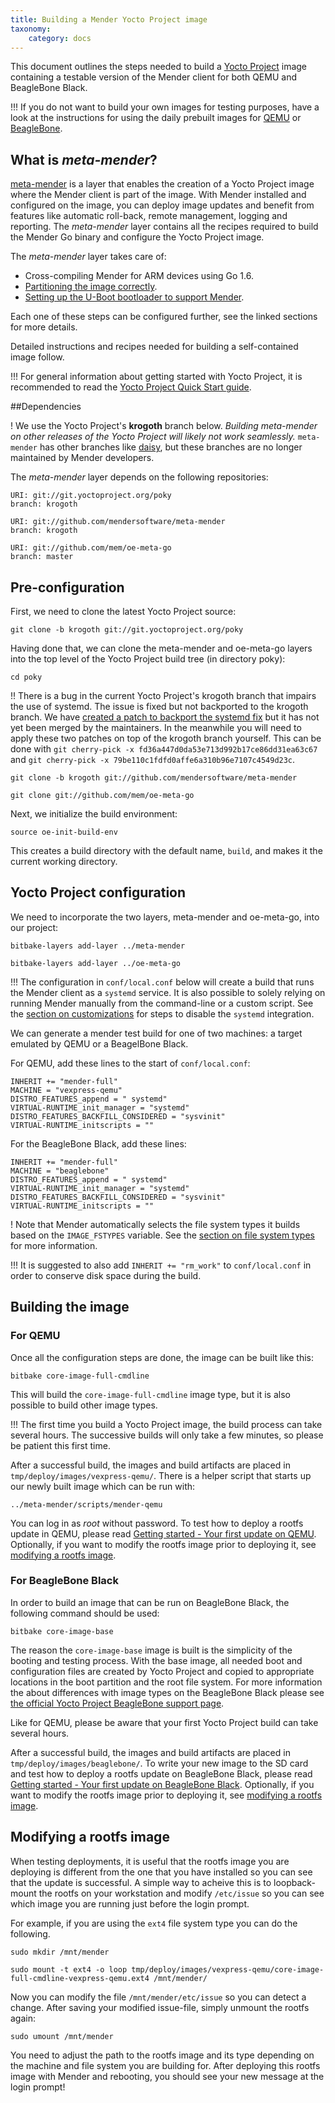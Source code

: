 ```yaml
---
title: Building a Mender Yocto Project image
taxonomy:
    category: docs
---
```


This document outlines the steps needed to build a [Yocto Project](https://www.yoctoproject.org/?target=_blank) image containing a testable version of the Mender client for both QEMU and BeagleBone Black.

!!! If you do not want to build your own images for testing purposes, have a look at the instructions for using the daily prebuilt images for [QEMU](../../Getting-started/Your-first-update-on-qemu) or [BeagleBone](../../Getting-started/Your-first-update-on-BeagleBone).

## What is *meta-mender*?

[meta-mender](https://github.com/mendersoftware/meta-mender) is a layer that enables the creation of a Yocto Project image where the Mender client is part of the image. With Mender installed and configured on the image, you can deploy image updates and benefit from features like automatic roll-back, remote management, logging and reporting. The *meta-mender* layer contains all the recipes required to build the Mender Go binary and configure the Yocto Project image.

The *meta-mender* layer takes care of:

* Cross-compiling Mender for ARM devices using Go 1.6.
* [Partitioning the image correctly](../../Devices/Partition-layout).
* [Setting up the U-Boot bootloader to support Mender](../../Devices/Integrating-with-U-Boot).

Each one of these steps can be configured further, see the linked sections for more details.

Detailed instructions and recipes needed for building a self-contained image follow.

!!! For general information about getting started with Yocto Project, it is recommended to read the [Yocto Project Quick Start guide](http://www.yoctoproject.org/docs/2.1/yocto-project-qs/yocto-project-qs.html).

##Dependencies

! We use the Yocto Project's **krogoth** branch below. *Building meta-mender on other releases of the Yocto Project will likely not work seamlessly.* `meta-mender` has other branches like [daisy](https://github.com/mendersoftware/meta-mender/tree/daisy), but these branches are no longer maintained by Mender developers.

The *meta-mender* layer depends on the following repositories:

```
URI: git://git.yoctoproject.org/poky
branch: krogoth

URI: git://github.com/mendersoftware/meta-mender
branch: krogoth

URI: git://github.com/mem/oe-meta-go
branch: master
```

## Pre-configuration

First, we need to clone the latest Yocto Project source:

```
git clone -b krogoth git://git.yoctoproject.org/poky
```

Having done that, we can clone the meta-mender and oe-meta-go layers into the top level
of the Yocto Project build tree (in directory poky):

```
cd poky
```

!! There is a bug in the current Yocto Project's krogoth branch that impairs the use of systemd. The issue is fixed but not backported to the krogoth branch. We have [created a patch to backport the systemd fix](http://lists.openembedded.org/pipermail/openembedded-core/2016-July/124102.html) but it has not yet been merged by the maintainers. In the meanwhile you will need to apply these two patches on top of the krogoth branch yourself. This can be done with `git cherry-pick -x fd36a447d0da53e713d992b17ce86dd31ea63c67` and `git cherry-pick -x 79be110c1fdfd0affe6a310b96e7107c4549d23c`.

```
git clone -b krogoth git://github.com/mendersoftware/meta-mender
```
```
git clone git://github.com/mem/oe-meta-go
```


Next, we initialize the build environment:

```
source oe-init-build-env
```

This creates a build directory with the default name, ```build```, and makes it the
current working directory.


## Yocto Project configuration

We need to incorporate the two layers, meta-mender and oe-meta-go, into
our project:

```
bitbake-layers add-layer ../meta-mender
```
```
bitbake-layers add-layer ../oe-meta-go
```

!!! The configuration in `conf/local.conf` below will create a build that runs the Mender client as a `systemd` service. It is also possible to solely relying on running Mender manually from the command-line or a custom script. See the [section on customizations](../Customizations#disabling-mender-as-a-system-service) for steps to disable the `systemd` integration.

We can generate a mender test build for one of two machines: a target emulated
by QEMU or a BeagelBone Black.

For QEMU, add these lines to the start of ```conf/local.conf```:

```
INHERIT += "mender-full"
MACHINE = "vexpress-qemu"
DISTRO_FEATURES_append = " systemd"
VIRTUAL-RUNTIME_init_manager = "systemd"
DISTRO_FEATURES_BACKFILL_CONSIDERED = "sysvinit"
VIRTUAL-RUNTIME_initscripts = ""
```

For the BeagleBone Black, add these lines:

```
INHERIT += "mender-full"
MACHINE = "beaglebone"
DISTRO_FEATURES_append = " systemd"
VIRTUAL-RUNTIME_init_manager = "systemd"
DISTRO_FEATURES_BACKFILL_CONSIDERED = "sysvinit"
VIRTUAL-RUNTIME_initscripts = ""
```

! Note that Mender automatically selects the file system types it builds based on the `IMAGE_FSTYPES` variable. See the [section on file system types](../../Devices/Partition-layout#file-system-types) for more information.

!!! It is suggested to also add ```INHERIT += "rm_work"``` to ```conf/local.conf``` in order to conserve disk space during the build.

## Building the image

### For QEMU

Once all the configuration steps are done, the image can be built like this:

```
bitbake core-image-full-cmdline
```

This will build the `core-image-full-cmdline` image type, but it is also possible to
build other image types.

!!! The first time you build a Yocto Project image, the build process can take several hours. The successive builds will only take a few minutes, so please be patient this first time. 

After a successful build, the images and build artifacts are placed in `tmp/deploy/images/vexpress-qemu/`. There is a helper script that starts up our newly built image which can be run with:

```
../meta-mender/scripts/mender-qemu
```

You can log in as *root* without password. To test how to deploy a rootfs update in QEMU, please read [Getting started - Your first update on QEMU](../../Getting-started/Your-first-update-on-qemu#serve-a-rootfs-image-for-the-qemu-machine). Optionally, if you want to modify the rootfs image prior to deploying it, see [modifying a rootfs image](#modifying-a-rootfs-image).

### For BeagleBone Black

In order to build an image that can be run on BeagleBone Black, the following
command should be used:

```
bitbake core-image-base
```

The reason the ```core-image-base``` image is built is the simplicity of the booting
and testing process. With the base image, all needed boot and configuration files
are created by Yocto Project and copied to appropriate locations in the boot partition
and the root file system. For more information the about differences with
image types on the BeagleBone Black please see [the official Yocto Project BeagleBone support
page](https://www.yoctoproject.org/downloads/bsps/krogoth21/beaglebone).

Like for QEMU, please be aware that your first Yocto Project build can take several hours.

After a successful build, the images and build artifacts are placed in `tmp/deploy/images/beaglebone/`. To write your new image to the SD card and test how to deploy a rootfs update on BeagleBone Black, please read [Getting started - Your first update on BeagleBone Black](../../Getting-started/Your-first-update-on-BeagleBone#write-the-disk-image-to-the-sd-card). Optionally, if you want to modify the rootfs image prior to deploying it, see [modifying a rootfs image](#modifying-a-rootfs-image).


## Modifying a rootfs image

When testing deployments, it is useful that the rootfs image you are deploying is different from the one that you have installed so you can see that the update is successful.
A simple way to acheive this is to loopback-mount the rootfs on your workstation and modify `/etc/issue` so you can see which image you are running just before the login prompt.

For example, if you are using the `ext4` file system type you can do the following.

```
sudo mkdir /mnt/mender
```

```
sudo mount -t ext4 -o loop tmp/deploy/images/vexpress-qemu/core-image-full-cmdline-vexpress-qemu.ext4 /mnt/mender/
```

Now you can modify the file `/mnt/mender/etc/issue` so you can detect a change.
After saving your modified issue-file, simply unmount the rootfs again:

```
sudo umount /mnt/mender
```

You need to adjust the path to the rootfs image and its type depending on the machine and file system you are building for.
After deploying this rootfs image with Mender and rebooting, you should see your new message at the login prompt!
